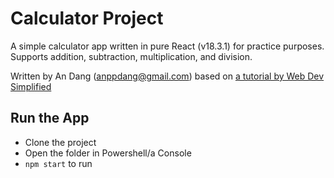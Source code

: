 # Calculator Project
A simple calculator app written in pure React (v18.3.1) for practice purposes. Supports addition, subtraction, multiplication, and division.

Written by An Dang (anppdang@gmail.com) based on [a tutorial by Web Dev Simplified](https://www.youtube.com/watch?v=DgRrrOt0Vr8)

## Run the App
- Clone the project
- Open the folder in Powershell/a Console
- `npm start` to run